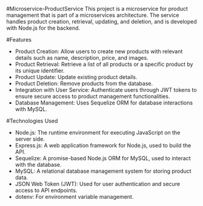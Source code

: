 #Microservice-ProductService
This project is a microservice for product management that is part of a microservices architecture. The service handles product creation, retrieval, updating, and deletion, and is developed with Node.js for the backend.

#Features
- Product Creation: Allow users to create new products with relevant details such as name, description, price, and images.
- Product Retrieval: Retrieve a list of all products or a specific product by its unique identifier.
- Product Update: Update existing product details.
- Product Deletion: Remove products from the database.
- Integration with User Service: Authenticate users through JWT tokens to ensure secure access to product management functionalities.
- Database Management: Uses Sequelize ORM for database interactions with MySQL.
  
#Technologies Used
- Node.js: The runtime environment for executing JavaScript on the server side.
- Express.js: A web application framework for Node.js, used to build the API.
- Sequelize: A promise-based Node.js ORM for MySQL, used to interact with the database.
- MySQL: A relational database management system for storing product data.
- JSON Web Token (JWT): Used for user authentication and secure access to API endpoints.
- dotenv: For environment variable management.
